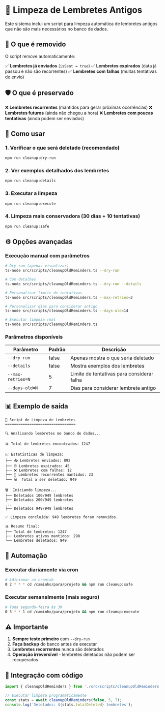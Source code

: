 # 🧹 Limpeza de Lembretes Antigos

Este sistema inclui um script para limpeza automática de lembretes antigos que não são mais necessários no banco de dados.

## 🎯 O que é removido

O script remove automaticamente:

✅ **Lembretes já enviados** (`isSent = true`)
✅ **Lembretes expirados** (data já passou e não são recorrentes)
✅ **Lembretes com falhas** (muitas tentativas de envio)

## 🛡️ O que é preservado

❌ **Lembretes recorrentes** (mantidos para gerar próximas ocorrências)
❌ **Lembretes futuros** (ainda não chegou a hora)
❌ **Lembretes com poucas tentativas** (ainda podem ser enviados)

## 🚀 Como usar

### 1. Verificar o que será deletado (recomendado)

```bash
npm run cleanup:dry-run
```

### 2. Ver exemplos detalhados dos lembretes

```bash
npm run cleanup:details
```

### 3. Executar a limpeza

```bash
npm run cleanup:execute
```

### 4. Limpeza mais conservadora (30 dias + 10 tentativas)

```bash
npm run cleanup:safe
```

## ⚙️ Opções avançadas

### Execução manual com parâmetros

```bash
# Dry run (apenas visualizar)
ts-node src/scripts/cleanupOldReminders.ts --dry-run

# Com detalhes
ts-node src/scripts/cleanupOldReminders.ts --dry-run --details

# Personalizar limite de tentativas
ts-node src/scripts/cleanupOldReminders.ts --max-retries=3

# Personalizar dias para considerar antigo
ts-node src/scripts/cleanupOldReminders.ts --days-old=14

# Executar limpeza real
ts-node src/scripts/cleanupOldReminders.ts
```

### Parâmetros disponíveis

| Parâmetro | Padrão | Descrição |
|-----------|--------|-----------|
| `--dry-run` | false | Apenas mostra o que seria deletado |
| `--details` | false | Mostra exemplos dos lembretes |
| `--max-retries=N` | 5 | Limite de tentativas para considerar falha |
| `--days-old=N` | 7 | Dias para considerar lembrete antigo |

## 📊 Exemplo de saída

```
🧹 Script de Limpeza de Lembretes
================================

🔍 Analisando lembretes no banco de dados...

📊 Total de lembretes encontrados: 1247

📈 Estatísticas de limpeza:
├── 📤 Lembretes enviados: 892
├── ⏰ Lembretes expirados: 45
├── ❌ Lembretes com falhas: 12
├── 🔄 Lembretes recorrentes mantidos: 23
└── 🗑️  Total a ser deletado: 949

🗑️  Iniciando limpeza...
├── Deletados 100/949 lembretes
├── Deletados 200/949 lembretes
...
├── Deletados 949/949 lembretes

✅ Limpeza concluída! 949 lembretes foram removidos.

📊 Resumo final:
├── Total de lembretes: 1247
├── Lembretes ativos mantidos: 298
└── Lembretes deletados: 949
```

## 🔄 Automação

### Executar diariamente via cron

```bash
# Adicionar ao crontab
0 2 * * * cd /caminho/para/projeto && npm run cleanup:safe
```

### Executar semanalmente (mais seguro)

```bash
# Toda segunda-feira às 3h
0 3 * * 1 cd /caminho/para/projeto && npm run cleanup:execute
```

## ⚠️ Importante

1. **Sempre teste primeiro** com `--dry-run`
2. **Faça backup** do banco antes de executar
3. **Lembretes recorrentes** nunca são deletados
4. **Operação irreversível** - lembretes deletados não podem ser recuperados

## 🔧 Integração com código

```typescript
import { cleanupOldReminders } from './src/scripts/cleanupOldReminders';

// Executar limpeza programaticamente
const stats = await cleanupOldReminders(false, 5, 7);
console.log(`Deletados: ${stats.totalDeleted} lembretes`);
``` 